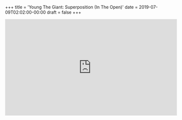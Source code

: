 +++
title = 'Young The Giant: Superposition (In The Open)'
date = 2019-07-09T02:02:00-00:00
draft = false
+++

<iframe width="560" height="315" src="https://www.youtube.com/embed/Cz-syZ0QZMw?si=byYv73jLr8G2OmS8" title="YouTube video player" frameborder="0" allow="accelerometer; autoplay; clipboard-write; encrypted-media; gyroscope; picture-in-picture; web-share" referrerpolicy="strict-origin-when-cross-origin" allowfullscreen></iframe>
